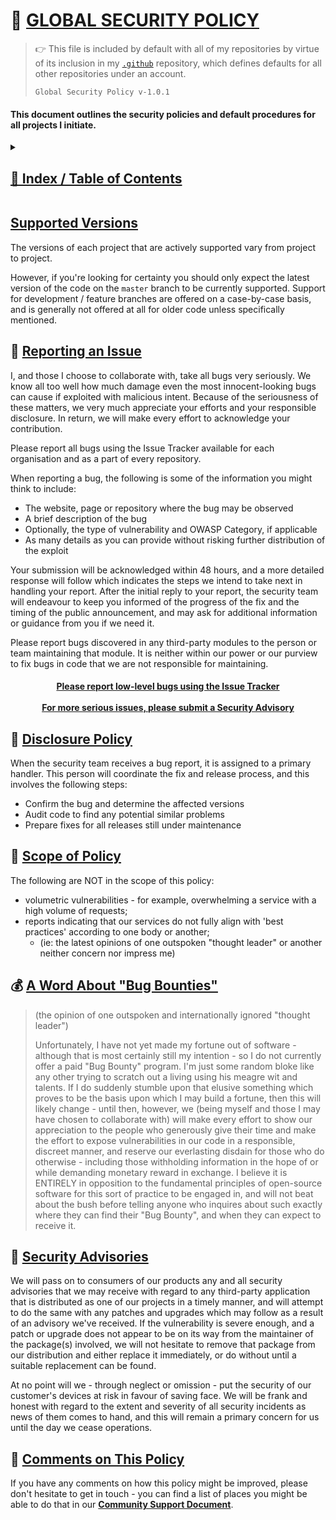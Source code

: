 # 🔐 [GLOBAL SECURITY POLICY](#toc)

> 👉 This file is included by default with all of my repositories by virtue of its inclusion in my [`.github`](https://github.com/ragdata/.github) repository, which defines defaults for all other repositories under an account.
>
> `Global Security Policy v-1.0.1`

#### This document outlines the security policies and default procedures for all projects I initiate.

<details>
<summary><a name="toc" href="#toc"><h2>📖 Index / Table of Contents</h2></a></summary>

- [SECURITY POLICIES](#-security-policy)
	- [Supported Versions](#supported-versions)
	- [Reporting an Issue](#-reporting-an-issue)
	- [Disclosure Policy](#-disclosure-policy)
	- [Scope of Policy](#-scope-of-policy)
	- [A Word About 'Bug Bounties'](#-a-word-about--bug-bounties-)
	- [Security Advisories](#-security-advisories)
	- [Comments on this Policy](#-comments-on-this-policy)

</details>

## [Supported Versions](#toc)

The versions of each project that are actively supported vary from project to project.

However, if you're looking for certainty you should only expect the latest version of the code on the `master` branch to be currently supported.  Support for development / feature branches are offered on a case-by-case basis, and is generally not offered at all for older code unless specifically mentioned.

## 🐞 [Reporting an Issue](#toc)

I, and those I choose to collaborate with, take all bugs very seriously.  We know all too well how much damage even the most innocent-looking bugs can cause if exploited with malicious intent.  Because of the seriousness of these matters, we very much appreciate your efforts and your responsible disclosure.  In return, we will make every effort to acknowledge your contribution.

Please report all bugs using the Issue Tracker available for each organisation and as a part of every repository.

When reporting a bug, the following is some of the information you might think to include:

- The website, page or repository where the bug may be observed
- A brief description of the bug
- Optionally, the type of vulnerability and OWASP Category, if applicable
- As many details as you can provide without risking further distribution of the exploit

Your submission will be acknowledged within 48 hours, and a more detailed response will follow which indicates the steps we intend to take next in handling your report.  After the initial reply to your report, the security team will endeavour to keep you informed of the progress of the fix and the timing of the public announcement, and may ask for additional information or guidance from you if we need it.

Please report bugs discovered in any third-party modules to the person or team maintaining that module.  It is neither within our power or our purview to fix bugs in code that we are not responsible for maintaining.

<h4 align="center">
<a href="https://github.com/bash-bits/bash-bits/issues">Please report low-level bugs using the Issue Tracker</a>
<br><br>
<a href="https://github.com/bash-bits/bash-bits/security/advisories/new">For more serious issues, please submit a Security Advisory</a>
</h4>

## 📃 [Disclosure Policy](#toc)

When the security team receives a bug report, it is assigned to a primary handler.  This person will coordinate the fix and release process, and this involves the following steps:

- Confirm the bug and determine the affected versions
- Audit code to find any potential similar problems
- Prepare fixes for all releases still under maintenance

## 🚫 [Scope of Policy](#toc)

The following are NOT in the scope of this policy:

- volumetric vulnerabilities - for example, overwhelming a service with a high volume of requests;
- reports indicating that our services do not fully align with 'best practices' according to one body or another;
	- (ie: the latest opinions of one outspoken "thought leader" or another neither concern nor impress me)


## 💰 [A Word About "Bug Bounties"](#toc)

> (the opinion of one outspoken and internationally ignored "thought leader")
>
> Unfortunately, I have not yet made my fortune out of software - although that is most certainly still my intention - so I do not currently offer a paid "Bug Bounty" program.  I'm just some random bloke like any other trying to scratch out a living using his meagre wit and talents.  If I do suddenly stumble upon that elusive something which proves to be the basis upon which I may build a fortune, then this will likely change - until then, however, we (being myself and those I may have chosen to collaborate with) will make every effort to show our appreciation to the people who generously give their time and make the effort to expose vulnerabilities in our code in a responsible, discreet manner, and reserve our everlasting disdain for those who do otherwise - including those withholding information in the hope of or while demanding monetary reward in exchange.  I believe it is ENTIRELY in opposition to the fundamental principles of open-source software for this sort of practice to be engaged in, and will not beat about the bush before telling anyone who inquires about such exactly where they can find their "Bug Bounty", and when they can expect to receive it.

## 📣 [Security Advisories](#toc)

We will pass on to consumers of our products any and all security advisories that we may receive with regard to any third-party application that is distributed as one of our projects in a timely manner, and will attempt to do the same with any patches and upgrades which may follow as a result of an advisory we've received.  If the vulnerability is severe enough, and a patch or upgrade does not appear to be on its way from the maintainer of the package(s) involved, we will not hesitate to remove that package from our distribution and either replace it immediately, or do without until a suitable replacement can be found.

At no point will we - through neglect or omission - put the security of our customer's devices at risk in favour of saving face.  We will be frank and honest with regard to the extent and severity of all security incidents as news of them comes to hand, and this will remain a primary concern for us until the day we cease operations.

## 💬 [Comments on This Policy](#toc)

If you have any comments on how this policy might be improved, please don't hesitate to get in touch - you can find a list of places you might be able to do that in our [**Community Support Document**][SUPPORT].

[SUPPORT]: https://github.com/Ragdata/.github/blob/master/.github/SUPPORT.md
